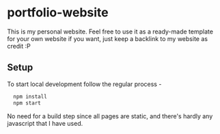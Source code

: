 # portfolio-website
This is my personal website. Feel free to use it as a ready-made template for your own website if you want, just keep a backlink to my website as credit :P

## Setup
To start local development follow the regular process -
```js
  npm install
  npm start
```
No need for a build step since all pages are static, and there's hardly any javascript that I have used.
